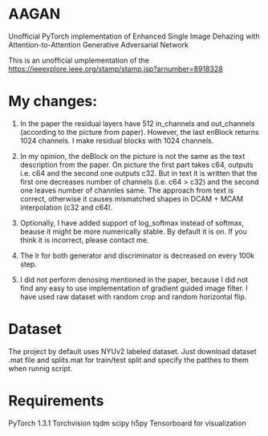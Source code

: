 # AAGAN
Unofficial PyTorch implementation of Enhanced Single Image Dehazing with Attention-to-Attention Generative Adversarial Network 

This is an unofficial umplementation of the https://ieeexplore.ieee.org/stamp/stamp.jsp?arnumber=8918328

# My changes:

1) In the paper the residual layers have 512 in_channels and out_channels (according to the picture from paper). However, the last enBlock returns 1024 channels. I make residual blocks with 1024 channels.

2) In my opinion, the deBlock on the picture is not the same as the text description from the paper. On picture the first part takes c64, outputs i.e. c64 and the second one outputs c32. But in text it is written that the first one decreases number of channels (i.e. c64 > c32) and the second one leaves number of channles same. The approach from text is correct, otherwise it causes mismatched shapes in DCAM + MCAM interpolation (c32 and c64).

3) Optionally, I have added support of log_softmax instead of softmax, beause it might be more numerically stable. By default it is on. If you think it is incorrect, please contact me.

4) The lr for both generator and discriminator is decreased on every 100k step.

5) I did not perform denosing mentioned in the paper, because I did not find any easy to use implementation of gradient guided image filter. I have used raw dataset with random crop and random horizontal flip.

# Dataset
The project by default uses NYUv2 labeled dataset. Just download dataset .mat file and splits.mat for train/test split and specify the patthes to them when runnig script.

# Requirements
PyTorch 1.3.1
Torchvision
tqdm
scipy
h5py
Tensorboard for visualization
